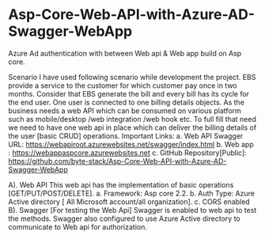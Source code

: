 # Asp-Core-Web-API-with-Azure-AD-Swagger-WebApp
Azure Ad authentication with between Web api &amp; Web app build on Asp core.

Scenario
I have used following scenario while development the project.
EBS provide a service to the customer for which customer pay once in two months. Consider that EBS generate the bill and every bill has its cycle for the end user.  One user is connected to one billing details objects. 
As the business needs a web API which can be consumed on various platform such as mobile/desktop /web integration /web hook etc.
To full fill that need we need to have one web api in place which can deliver the billing details of the user [basic CRUD] operations. 
Important Links:
a.	Web API Swagger URL: https://webapiroot.azurewebsites.net/swagger/index.html
b.	Web app : https://webappaspcore.azurewebsites.net
c.	GitHub Repository[Public]: https://github.com/byte-stack/Asp-Core-Web-API-with-Azure-AD-Swagger-WebApp

A). Web API
This web api has the implementation of basic operations [GET/PUT/POST/DELETE].
a.	Framework: Asp core 2.2.
b.	Auth Type: Azure Active directory [ All Microsoft account/all organization].
c.	CORS enabled 
B). Swagger [For testing the Web Api]
 Swagger is enabled to web api to test the methods. Swagger also configured to use Azure Active directory to communicate to Web api for authorization. 

